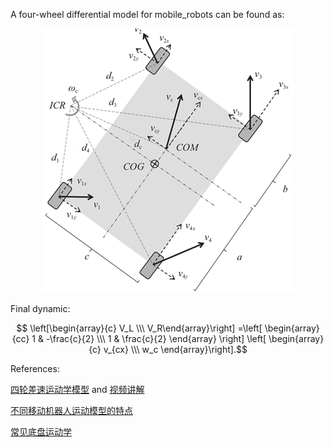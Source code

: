 A four-wheel differential model for mobile_robots can be found as:

<div align=center>
<img src="https://github.com/LiuxhRobotAI/awesome-learning/blob/gh-pages/docs/blogs/pictures/Four-wheel_differential_model.png">
</div>

Final dynamic:

$$ \left[\begin{array}{c} V_L \\\ V_R\end{array}\right] =\left[ \begin{array}{cc} 1 & -\frac{c}{2} \\\ 1 & \frac{c}{2} \end{array} \right] \left[ \begin{array}{c} v_{cx} \\\ w_c \end{array}\right].$$


References:

[四轮差速运动学模型](https://blog.csdn.net/qq_38853759/article/details/131278439) and [视频讲解](https://www.bilibili.com/video/BV1vh4y1Y7ch/)

[不同移动机器人运动模型的特点](https://cn.seer-group.com/media/140)

[常见底盘运动学](https://xxty847.github.io/2020/02/02/%E5%8E%9F%E7%90%86%E7%AF%87%EF%BC%9A%E6%9C%BA%E5%99%A8%E4%BA%BA%E5%B8%B8%E8%A7%81%E5%BA%95%E7%9B%98%E8%BF%90%E5%8A%A8%E5%AD%A6%E5%88%86%E6%9E%90/)
